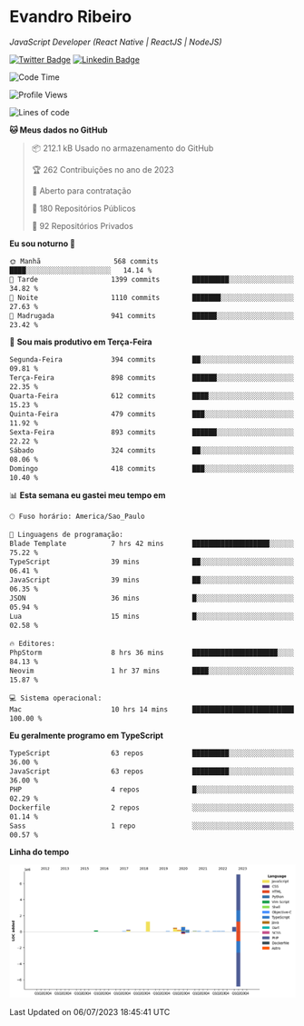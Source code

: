 # Evandro **Ribeiro**

*JavaScript Developer (React Native | ReactJS | NodeJS)*

[![Twitter Badge](https://img.shields.io/badge/-@ribeiroevandro-201B2D?style=flat-square&labelColor=201B2D&logo=twitter&logoColor=white&link=https://twitter.com/ribeiroevandro)](https://twitter.com/ribeiroevandro) 
[![Linkedin Badge](https://img.shields.io/badge/-Evandro%20Ribeiro-201B2D?style=flat-square&logo=Linkedin&logoColor=white&link=https://www.linkedin.com/in/ribeiroevandro)](https://www.linkedin.com/in/ribeiroevandro) 


<!--START_SECTION:waka-->
![Code Time](http://img.shields.io/badge/Code%20Time-3%2C254%20hrs%2044%20mins-blue)

![Profile Views](http://img.shields.io/badge/Visualizac%C3%B5es%20do%20perfil-0-blue)

![Lines of code](https://img.shields.io/badge/Desde%20o%20Hello%20World%20eu%20escrevi-11.0%20million%20linhas%20de%20c%C3%B3digo-blue)

**🐱 Meus dados no GitHub** 

> 📦 212.1 kB Usado no armazenamento do GitHub 
 > 
> 🏆 262 Contribuições no ano de 2023
 > 
> 💼 Aberto para contratação
 > 
> 📜 180 Repositórios Públicos 
 > 
> 🔑 92 Repositórios Privados 
 > 
**Eu sou noturno 🦉** 

```text
🌞 Manhã                  568 commits         ████░░░░░░░░░░░░░░░░░░░░░   14.14 % 
🌆 Tarde                  1399 commits        █████████░░░░░░░░░░░░░░░░   34.82 % 
🌃 Noite                  1110 commits        ███████░░░░░░░░░░░░░░░░░░   27.63 % 
🌙 Madrugada              941 commits         ██████░░░░░░░░░░░░░░░░░░░   23.42 % 
```
📅 **Sou mais produtivo em Terça-Feira** 

```text
Segunda-Feira            394 commits         ██░░░░░░░░░░░░░░░░░░░░░░░   09.81 % 
Terça-Feira              898 commits         ██████░░░░░░░░░░░░░░░░░░░   22.35 % 
Quarta-Feira             612 commits         ████░░░░░░░░░░░░░░░░░░░░░   15.23 % 
Quinta-Feira             479 commits         ███░░░░░░░░░░░░░░░░░░░░░░   11.92 % 
Sexta-Feira              893 commits         ██████░░░░░░░░░░░░░░░░░░░   22.22 % 
Sábado                   324 commits         ██░░░░░░░░░░░░░░░░░░░░░░░   08.06 % 
Domingo                  418 commits         ███░░░░░░░░░░░░░░░░░░░░░░   10.40 % 
```


📊 **Esta semana eu gastei meu tempo em** 

```text
🕑︎ Fuso horário: America/Sao_Paulo

💬 Linguagens de programação: 
Blade Template           7 hrs 42 mins       ███████████████████░░░░░░   75.22 % 
TypeScript               39 mins             ██░░░░░░░░░░░░░░░░░░░░░░░   06.41 % 
JavaScript               39 mins             ██░░░░░░░░░░░░░░░░░░░░░░░   06.35 % 
JSON                     36 mins             █░░░░░░░░░░░░░░░░░░░░░░░░   05.94 % 
Lua                      15 mins             █░░░░░░░░░░░░░░░░░░░░░░░░   02.58 % 

🔥 Editores: 
PhpStorm                 8 hrs 36 mins       █████████████████████░░░░   84.13 % 
Neovim                   1 hr 37 mins        ████░░░░░░░░░░░░░░░░░░░░░   15.87 % 

💻 Sistema operacional: 
Mac                      10 hrs 14 mins      █████████████████████████   100.00 % 
```

**Eu geralmente programo em TypeScript** 

```text
TypeScript               63 repos            █████████░░░░░░░░░░░░░░░░   36.00 % 
JavaScript               63 repos            █████████░░░░░░░░░░░░░░░░   36.00 % 
PHP                      4 repos             █░░░░░░░░░░░░░░░░░░░░░░░░   02.29 % 
Dockerfile               2 repos             ░░░░░░░░░░░░░░░░░░░░░░░░░   01.14 % 
Sass                     1 repo              ░░░░░░░░░░░░░░░░░░░░░░░░░   00.57 % 
```



**Linha do tempo**

![Lines of Code chart](https://raw.githubusercontent.com/ribeiroevandro/ribeiroevandro/main/assets/bar_graph.png)


 Last Updated on 06/07/2023 18:45:41 UTC
<!--END_SECTION:waka-->

